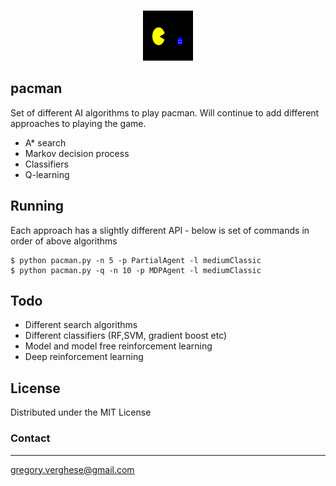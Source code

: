 <br />
<p align="center">
  <a href=>
    <img src="images/pacmanlogo.svg" alt="Logo" width="80" height="80">
  </a>

pacman
-------------

Set of different AI algorithms to play pacman. Will continue to add different approaches to playing the game. 

* A* search
* Markov decision process
* Classifiers
* Q-learning

Running
-------------

Each approach has a slightly different API - below is set of commands in order of above algorithms

    $ python pacman.py -n 5 -p PartialAgent -l mediumClassic
    $ python pacman.py -q -n 10 -p MDPAgent -l mediumClassic
    

Todo
-------------

* Different search algorithms
* Different classifiers (RF,SVM, gradient boost etc)
* Model and model free reinforcement learning
* Deep reinforcement learning

License
-------------

Distributed under the MIT License

### Contact
-------------

gregory.verghese@gmail.com
